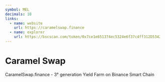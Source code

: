 ```yaml
---
symbol: MEL
decimals: 18
links:
  - name: website
    url: https://caramelswap.finance
  - name: explorer
    url: https://bscscan.com/token/0x7ce1e651374ec5324e6f37c4ff312D53428F0D50
---
```


# Caramel Swap

CaramelSwap.finance - 3° generation Yield Farm on Binance Smart Chain
